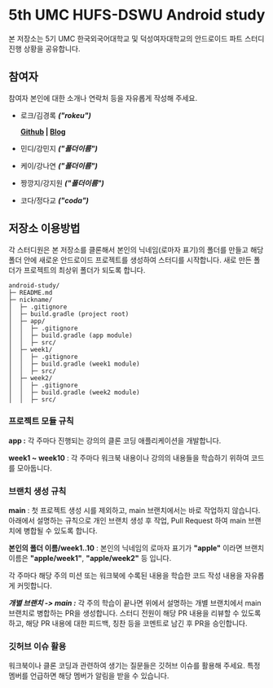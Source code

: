 # 5th UMC HUFS-DSWU Android study

본 저장소는 5기 UMC 한국외국어대학교 및 덕성여자대학교의 안드로이드 파트 스터디 진행 상황을 공유합니다.

## 참여자

참여자 본인에 대한 소개나 연락처 등을 자유롭게 작성해 주세요.

- 로크/김경록 ***("rokeu")***

  **[Github](https://github.com/gomsang) | [Blog](https://blog.gomsang.com)**

- 민디/강민지 ***("폴더이름")***

- 케이/강나연 ***("폴더이름")***
  
- 짱깡지/강지원 ***("폴더이름")***

- 코다/정다교 ***("coda")***


## 저장소 이용방법

각 스터디원은 본 저장소를 클론해서 본인의 닉네임(로마자 표기)의 폴더를 만들고 해당 폴더 안에 새로운 안드로이드 프로젝트를 생성하여 스터디를 시작합니다. 새로 만든 폴더가 프로젝트의 최상위 폴더가 되도록 합니다.

```
android-study/
├─ README.md
├─ nickname/
│  ├─ .gitignore
│  ├─ build.gradle (project root)
│  ├─ app/
│  │  ├─ .gitignore
│  │  ├─ build.gradle (app module)
│  │  ├─ src/
│  ├─ week1/
│  │  ├─ .gitignore
│  │  ├─ build.gradle (week1 module)
│  │  ├─ src/
│  ├─ week2/
│  │  ├─ .gitignore
│  │  ├─ build.gradle (week2 module)
│  │  ├─ src/
```

### 프로젝트 모듈 규칙

**app :** 각 주마다 진행되는 강의의 클론 코딩 애플리케이션을 개발합니다.

**week1 ~ week10** : 각 주마다 워크북 내용이나 강의의 내용들을 학습하기 위하여 코드를 모아둡니다.

### 브랜치 생성 규칙

**main** : 첫 프로젝트 생성 시를 제외하고, main 브랜치에서는 바로 작업하지 않습니다. 아래에서 설명하는 규칙으로 개인 브랜치 생성 후 작업, Pull Request 하여 main 브랜치에 병합될 수 있도록 합니다.

**본인의 폴더 이름/week1..10** : 본인의 닉네임의 로마자 표기가 **"apple"** 이라면 브랜치 이름은 **"apple/week1"**, **"apple/week2"** 등 입니다.

각 주마다 해당 주의 미션 또는 워크북에 수록된 내용을 학습한 코드 작성 내용을 자유롭게 커밋합니다.

***개별 브랜치 -> main :*** 각 주의 학습이 끝나면 위에서 설명하는 개별 브랜치에서 main 브랜치로 병합하는 PR을 생성합니다. 스터디 전원이 해당 PR 내용을 리뷰할 수 있도록 하고, 해당 PR 내용에 대한 피드백, 칭찬 등을 코멘트로 남긴 후 PR을 승인합니다.

### 깃허브 이슈 활용

워크북이나 클론 코딩과 관련하여 생기는 질문들은 깃허브 이슈를 활용해 주세요. 특정 멤버를 언급하면 해당 멤버가 알림을 받을 수 있습니다.

